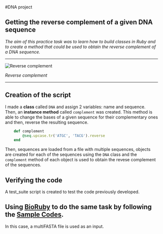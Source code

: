 #DNA project 
## Getting the reverse complement of a given DNA sequence

*The aim of this practice task was to learn how to build classes in Ruby and to create a method that could be used to obtain the reverse complement of a DNA sequence.* 
 - - - 
 ![Reverse complement][1] 
 
 *Reverse complement*
 - - - 

[1]: http://rosalind.info/media/reverse_complement.png

## Creation of the script

I made a **class** called `DNA` and assign 2 variables: name and sequence. Then, an **instance method** called `complement` was created. This method is able to change the bases of a given sequence for their complementary ones and then, reverse the resulting sequence. 

```ruby
	def complement
		@seq.upcase.tr('ATGC', 'TACG').reverse
	end
```

Then, sequences are loaded from a file with multiple sequences, objects are created for each of the sequences using the `DNA` class and the `complement` method of each object is used to obtain the revese complement of the sequences. 

## Verifying the code
A test_suite script is created to test the code previously developed. 


## Using [BioRuby](http://bioruby.org) to do the same task by following the [Sample Codes](http://bioruby.open-bio.org/wiki/SampleCodes#Introduction).

In this case, a multiFASTA file is used as an input. 






